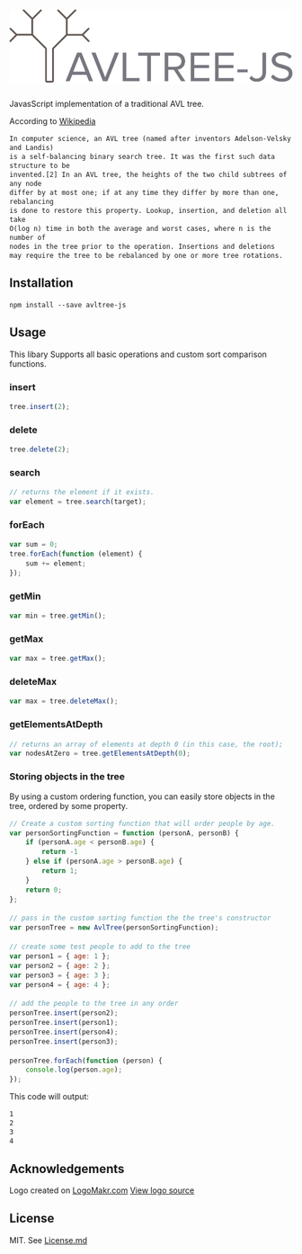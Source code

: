 # ![AVL Tree](./logo.png)

JavasScript implementation of a traditional AVL tree.

According to [Wikipedia](https://en.wikipedia.org/wiki/AVL_tree)

    In computer science, an AVL tree (named after inventors Adelson-Velsky and Landis) 
    is a self-balancing binary search tree. It was the first such data structure to be 
    invented.[2] In an AVL tree, the heights of the two child subtrees of any node 
    differ by at most one; if at any time they differ by more than one, rebalancing 
    is done to restore this property. Lookup, insertion, and deletion all take 
    O(log n) time in both the average and worst cases, where n is the number of 
    nodes in the tree prior to the operation. Insertions and deletions 
    may require the tree to be rebalanced by one or more tree rotations.

## Installation

```shell
npm install --save avltree-js
```

## Usage

This libary Supports all basic operations and custom sort comparison functions.

### insert

```javascript
tree.insert(2);
```

### delete

```javascript
tree.delete(2);
```

### search

```javascript
// returns the element if it exists.
var element = tree.search(target);
```

### forEach

```javascript
var sum = 0;
tree.forEach(function (element) {
	sum += element;
});
```

### getMin

```javascript
var min = tree.getMin();
```

### getMax

```javascript
var max = tree.getMax();
```

### deleteMax

```javascript
var max = tree.deleteMax();
```

### getElementsAtDepth

```javascript
// returns an array of elements at depth 0 (in this case, the root);
var nodesAtZero = tree.getElementsAtDepth(0);
```
	

### Storing objects in the tree

By using a custom ordering function, you can easily 
store objects in the tree, ordered by some property.

```javascript
// Create a custom sorting function that will order people by age.
var personSortingFunction = function (personA, personB) {
	if (personA.age < personB.age) {
		return -1
	} else if (personA.age > personB.age) {
		return 1;
	}
	return 0;
};

// pass in the custom sorting function the the tree's constructor
var personTree = new AvlTree(personSortingFunction);

// create some test people to add to the tree
var person1 = { age: 1 };
var person2 = { age: 2 };
var person3 = { age: 3 };
var person4 = { age: 4 };

// add the people to the tree in any order
personTree.insert(person2);
personTree.insert(person1);
personTree.insert(person4);
personTree.insert(person3);

personTree.forEach(function (person) {
	console.log(person.age);
});
```

This code will output:

```plaintext
1
2
3
4
```

## Acknowledgements

Logo created on [LogoMakr.com](http://logomakr.com) [View logo source](https://logomakr.com/6bf2QV)

## License

MIT. See [License.md](./License.md)
